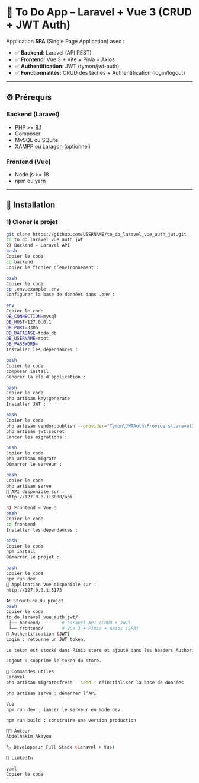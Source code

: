 # 📝 To Do App – Laravel + Vue 3 (CRUD + JWT Auth)

Application **SPA** (Single Page Application) avec :
- ✅ **Backend**: Laravel (API REST)  
- ✅ **Frontend**: Vue 3 + Vite + Pinia + Axios  
- ✅ **Authentification**: JWT (tymon/jwt-auth)  
- ✅ **Fonctionnalités**: CRUD des tâches + Authentification (login/logout)  

---

## ⚙️ Prérequis

### Backend (Laravel)
- PHP >= 8.1
- Composer
- MySQL ou SQLite
- [XAMPP](https://www.apachefriends.org/) ou [Laragon](https://laragon.org/) (optionnel)

### Frontend (Vue)
- Node.js >= 18
- npm ou yarn

---

## 🚀 Installation

### 1) Cloner le projet
```bash
git clone https://github.com/USERNAME/to_do_laravel_vue_auth_jwt.git
cd to_do_laravel_vue_auth_jwt
2) Backend – Laravel API
bash
Copier le code
cd backend
Copier le fichier d’environnement :

bash
Copier le code
cp .env.example .env
Configurer la base de données dans .env :

env
Copier le code
DB_CONNECTION=mysql
DB_HOST=127.0.0.1
DB_PORT=3306
DB_DATABASE=todo_db
DB_USERNAME=root
DB_PASSWORD=
Installer les dépendances :

bash
Copier le code
composer install
Générer la clé d’application :

bash
Copier le code
php artisan key:generate
Installer JWT :

bash
Copier le code
php artisan vendor:publish --provider="Tymon\JWTAuth\Providers\LaravelServiceProvider"
php artisan jwt:secret
Lancer les migrations :

bash
Copier le code
php artisan migrate
Démarrer le serveur :

bash
Copier le code
php artisan serve
🔗 API disponible sur :
http://127.0.0.1:8000/api

3) Frontend – Vue 3
bash
Copier le code
cd frontend
Installer les dépendances :

bash
Copier le code
npm install
Démarrer le projet :

bash
Copier le code
npm run dev
🔗 Application Vue disponible sur :
http://127.0.0.1:5173

🛠️ Structure du projet
bash
Copier le code
to_do_laravel_vue_auth_jwt/
 ├── backend/        # Laravel API (CRUD + JWT)
 └── frontend/       # Vue 3 + Pinia + Axios (SPA)
🔑 Authentification (JWT)
Login : retourne un JWT token.

Le token est stocké dans Pinia store et ajouté dans les headers Authorization pour chaque requête Axios.

Logout : supprime le token du store.

📌 Commandes utiles
Laravel
php artisan migrate:fresh --seed : réinitialiser la base de données

php artisan serve : démarrer l’API

Vue
npm run dev : lancer le serveur en mode dev

npm run build : construire une version production

👨‍💻 Auteur
Abdelhakim Akayou

🏷️ Développeur Full Stack (Laravel + Vue)

🔗 LinkedIn

yaml
Copier le code
